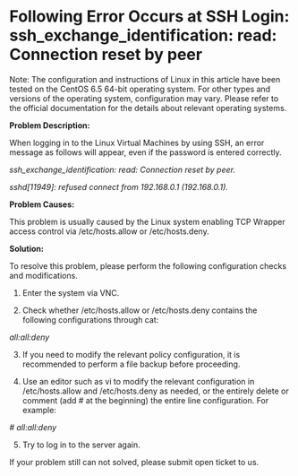 # Following Error Occurs at SSH Login: ssh_exchange_identification: read: Connection reset by peer




Note: The configuration and instructions of Linux in this article have been tested on the CentOS 6.5 64-bit operating system. For other types and versions of the operating system, configuration may vary. Please refer to the official documentation for the details about relevant operating systems.



**Problem Description:**

When logging in to the Linux Virtual Machines by using SSH, an error message as follows will appear, even if the password is entered correctly.

*ssh_exchange_identification: read: Connection reset by peer.*

*sshd[11949]: refused connect from 192.168.0.1 (192.168.0.1).*



**Problem Causes:**

This problem is usually caused by the Linux system enabling TCP Wrapper access control via /etc/hosts.allow or /etc/hosts.deny.



**Solution:**

To resolve this problem, please perform the following configuration checks and modifications.

1. Enter the system via VNC.

2. Check whether /etc/hosts.allow or /etc/hosts.deny contains the following configurations through cat:


*all:all:deny*

3. If you need to modify the relevant policy configuration, it is recommended to perform a file backup before proceeding.

4. Use an editor such as vi to modify the relevant configuration in /etc/hosts.allow  and /etc/hosts.deny as needed, or the entirely delete or comment (add # at the beginning) the entire line configuration. For example:


*# all:all:deny*

5. Try to log in to the server again.



If your problem still can not solved, please submit open ticket to us.
